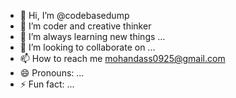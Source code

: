 - 👋 Hi, I’m @codebasedump
- 👀 I’m coder and creative thinker
- 🌱 I’m always learning new things ...
- 💞️ I’m looking to collaborate on ...
- 📫 How to reach me mohandass0925@gmail.com
- 😄 Pronouns: ...
- ⚡ Fun fact: ...

<!---
codebasedump/codebasedump is a ✨ special ✨ repository because its `README.md` (this file) appears on your GitHub profile.
You can click the Preview link to take a look at your changes.
--->
